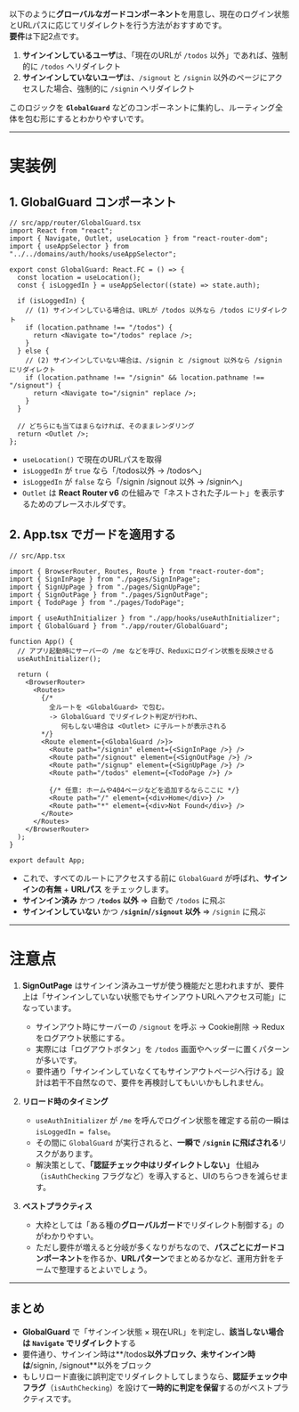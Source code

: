 以下のように**グローバルなガードコンポーネント**を用意し、現在のログイン状態とURLパスに応じてリダイレクトを行う方法がおすすめです。  
**要件**は下記2点です。

1. **サインインしているユーザ**は、「現在のURLが `/todos` 以外」であれば、強制的に `/todos` へリダイレクト
2. **サインインしていないユーザ**は、`/signout` と `/signin` 以外のページにアクセスした場合、強制的に `/signin` へリダイレクト

このロジックを **`GlobalGuard`** などのコンポーネントに集約し、ルーティング全体を包む形にするとわかりやすいです。

---

# 実装例

## 1. GlobalGuard コンポーネント

```tsx
// src/app/router/GlobalGuard.tsx
import React from "react";
import { Navigate, Outlet, useLocation } from "react-router-dom";
import { useAppSelector } from "../../domains/auth/hooks/useAppSelector";

export const GlobalGuard: React.FC = () => {
  const location = useLocation();
  const { isLoggedIn } = useAppSelector((state) => state.auth);

  if (isLoggedIn) {
    // (1) サインインしている場合は、URLが /todos 以外なら /todos にリダイレクト
    if (location.pathname !== "/todos") {
      return <Navigate to="/todos" replace />;
    }
  } else {
    // (2) サインインしていない場合は、/signin と /signout 以外なら /signin にリダイレクト
    if (location.pathname !== "/signin" && location.pathname !== "/signout") {
      return <Navigate to="/signin" replace />;
    }
  }

  // どちらにも当てはまらなければ、そのままレンダリング
  return <Outlet />;
};
```

- `useLocation()` で現在のURLパスを取得
- `isLoggedIn` が `true` なら「/todos以外 → /todosへ」
- `isLoggedIn` が `false` なら「/signin /signout 以外 → /signinへ」
- `Outlet` は **React Router v6** の仕組みで「ネストされた子ルート」を表示するためのプレースホルダです。

## 2. App.tsx でガードを適用する

```tsx
// src/App.tsx

import { BrowserRouter, Routes, Route } from "react-router-dom";
import { SignInPage } from "./pages/SignInPage";
import { SignUpPage } from "./pages/SignUpPage";
import { SignOutPage } from "./pages/SignOutPage";
import { TodoPage } from "./pages/TodoPage";

import { useAuthInitializer } from "./app/hooks/useAuthInitializer";
import { GlobalGuard } from "./app/router/GlobalGuard";

function App() {
  // アプリ起動時にサーバーの /me などを呼び、Reduxにログイン状態を反映させる
  useAuthInitializer();

  return (
    <BrowserRouter>
      <Routes>
        {/*
          全ルートを <GlobalGuard> で包む。
          -> GlobalGuard でリダイレクト判定が行われ、
             何もしない場合は <Outlet> に子ルートが表示される
        */}
        <Route element={<GlobalGuard />}>
          <Route path="/signin" element={<SignInPage />} />
          <Route path="/signout" element={<SignOutPage />} />
          <Route path="/signup" element={<SignUpPage />} />
          <Route path="/todos" element={<TodoPage />} />

          {/* 任意: ホームや404ページなどを追加するならここに */}
          <Route path="/" element={<div>Home</div>} />
          <Route path="*" element={<div>Not Found</div>} />
        </Route>
      </Routes>
    </BrowserRouter>
  );
}

export default App;
```

- これで、すべてのルートにアクセスする前に `GlobalGuard` が呼ばれ、**サインインの有無** + **URLパス** をチェックします。
- **サインイン済み** かつ **`/todos` 以外** => 自動で `/todos` に飛ぶ
- **サインインしていない** かつ **`/signin`/`/signout` 以外** => `/signin` に飛ぶ

---

# 注意点

1. **SignOutPage** はサインイン済みユーザが使う機能だと思われますが、要件上は「サインインしていない状態でもサインアウトURLへアクセス可能」になっています。
    
    - サインアウト時にサーバーの `/signout` を呼ぶ → Cookie削除 → Reduxをログアウト状態にする。
    - 実際には「ログアウトボタン」を `/todos` 画面やヘッダーに置くパターンが多いです。
    - 要件通り「サインインしていなくてもサインアウトページへ行ける」設計は若干不自然なので、要件を再検討してもいいかもしれません。
2. **リロード時のタイミング**
    
    - `useAuthInitializer` が `/me` を呼んでログイン状態を確定する前の一瞬は `isLoggedIn = false`。
    - その間に `GlobalGuard` が実行されると、**一瞬で `/signin` に飛ばされる**リスクがあります。
    - 解決策として、**「認証チェック中はリダイレクトしない」** 仕組み（`isAuthChecking` フラグなど）を導入すると、UIのちらつきを減らせます。
3. **ベストプラクティス**
    
    - 大枠としては「ある種の**グローバルガード**でリダイレクト制御する」のがわかりやすい。
    - ただし要件が増えると分岐が多くなりがちなので、**パスごとにガードコンポーネント**を作るか、**URLパターン**でまとめるかなど、運用方針をチームで整理するとよいでしょう。

---

## まとめ

- **GlobalGuard** で「サインイン状態 × 現在URL」を判定し、**該当しない場合は `Navigate` でリダイレクト**する
- 要件通り、サインイン時は**/todos**以外ブロック、未サインイン時は**/signin, /signout**以外をブロック
- もしリロード直後に誤判定でリダイレクトしてしまうなら、**認証チェック中フラグ**（`isAuthChecking`）を設けて**一時的に判定を保留**するのがベストプラクティスです。